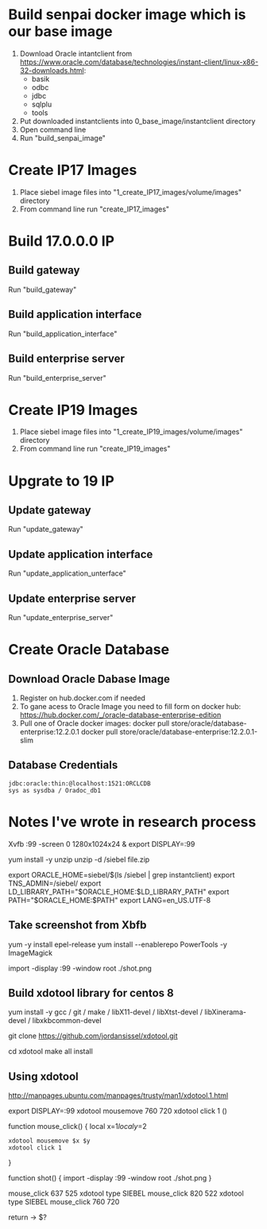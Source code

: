 # Build senpai docker image which is our base image
1. Download Oracle intantclient from https://www.oracle.com/database/technologies/instant-client/linux-x86-32-downloads.html:
    - basik
    - odbc
    - jdbc
    - sqlplu
    - tools
2. Put downloaded instantclients into 0_base_image/instantclient directory
2. Open command line
3. Run "build_senpai_image"


# Create IP17 Images
1. Place siebel image files into "1_create_IP17_images/volume/images" directory
2. From command line run "create_IP17_images"

# Build 17.0.0.0 IP
## Build gateway
Run "build_gateway"

## Build application interface
Run "build_application_interface"

## Build enterprise server
Run "build_enterprise_server"


# Create IP19 Images
1. Place siebel image files into "1_create_IP19_images/volume/images" directory
2. From command line run "create_IP19_images"

# Upgrate to 19 IP
## Update gateway
Run "update_gateway"

## Update application interface
Run "update_application_unterface"

## Update enterprise server
Run "update_enterprise_server"


# Create Oracle Database


## Download Oracle Dabase Image
1. Register on hub.docker.com if needed
2. To gane acess to Oracle Image you need to fill form on docker hub: https://hub.docker.com/_/oracle-database-enterprise-edition
3. Pull one of Oracle docker images:
    docker pull store/oracle/database-enterprise:12.2.0.1
    docker pull store/oracle/database-enterprise:12.2.0.1-slim

## Database Credentials
	jdbc:oracle:thin:@localhost:1521:ORCLCDB
	sys as sysdba / Oradoc_db1



# Notes I've wrote in research process
Xvfb :99 -screen 0 1280x1024x24 &
export DISPLAY=:99

yum install -y unzip
unzip -d /siebel file.zip

export ORACLE_HOME=siebel/$(ls /siebel | grep instantclient)
export TNS_ADMIN=/siebel/
export LD_LIBRARY_PATH="$ORACLE_HOME:$LD_LIBRARY_PATH"
export PATH="$ORACLE_HOME:$PATH"
export LANG=en_US.UTF-8

## Take screenshot from Xbfb
yum -y install epel-release
yum install --enablerepo PowerTools -y ImageMagick

import -display :99 -window root ./shot.png


## Build xdotool library for centos 8
yum install -y gcc /
    git /
    make /
    libX11-devel /
    libXtst-devel /
    libXinerama-devel /
    libxkbcommon-devel

git clone https://github.com/jordansissel/xdotool.git

cd xdotool
make all install

## Using xdotool
http://manpages.ubuntu.com/manpages/trusty/man1/xdotool.1.html

export DISPLAY=:99
xdotool mousemove 760 720
xdotool click 1 ()

function mouse_click() {
    local x=$1
    local y=$2

    xdotool mousemove $x $y
    xdotool click 1
}

function shot() {
    import -display :99 -window root ./shot.png
}

mouse_click 637 525
xdotool type SIEBEL
mouse_click 820 522
xdotool type SIEBEL
mouse_click 760 720

return -> $?